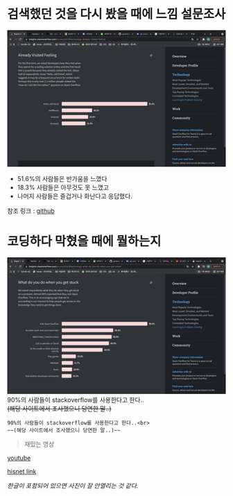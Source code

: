 # **검색했던 것을 다시 봤을 때에 느낌 설문조사**

![조사](1.png)
- 51.6%의 사람들은 반가움을 느꼈다
- 18.3% 사람들은 아무것도 못 느꼈고
- 나머지 사람들은 즐겁거나 화난다고 응답했다.

참조 링크 : [github](https://insights.stackoverflow.com/survey/2020#technology-already-visited-feeling)


# **코딩하다 막혔을 때에 뭘하는지**

![조사2](2.png)
90%의 사람들이 stackoverflow를 사용한다고 한다..<br>
~~(해당 사이트에서 조사했으니 당연한 말..)~~
```
90%의 사람들이 stackoverflow를 사용한다고 한다..<br>
~~(해당 사이트에서 조사했으니 당연한 말..)~~
```
>재밌는 영상

[youtube](https://www.youtube.com/watch?v=E_xcGkRXy7c&t=1911s)

[hisnet link](https://hisnet.handong.edu/)

*한글이 포함되어 있으면 사진이 잘 안열리는 것 같다.*
